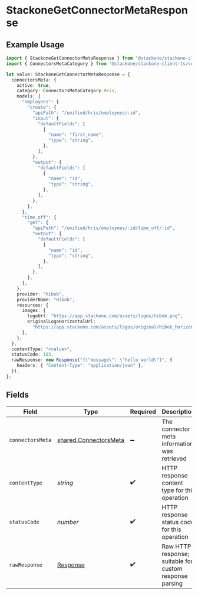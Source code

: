 # StackoneGetConnectorMetaResponse

## Example Usage

```typescript
import { StackoneGetConnectorMetaResponse } from "@stackone/stackone-client-ts/sdk/models/operations";
import { ConnectorsMetaCategory } from "@stackone/stackone-client-ts/sdk/models/shared";

let value: StackoneGetConnectorMetaResponse = {
  connectorsMeta: {
    active: true,
    category: ConnectorsMetaCategory.Hris,
    models: {
      "employees": {
        "create": {
          "apiPath": "/unified/hris/employees/:id",
          "input": {
            "defaultFields": [
              {
                "name": "first_name",
                "type": "string",
              },
            ],
          },
          "output": {
            "defaultFields": [
              {
                "name": "id",
                "type": "string",
              },
            ],
          },
        },
      },
      "time_off": {
        "get": {
          "apiPath": "/unified/hris/employees/:id/time_off/:id",
          "output": {
            "defaultFields": [
              {
                "name": "id",
                "type": "string",
              },
            ],
          },
        },
      },
    },
    provider: "hibob",
    providerName: "Hibob",
    resources: {
      images: {
        logoUrl: "https://app.stackone.com/assets/logos/hibob.png",
        originalLogoHorizontalUrl:
          "https://app.stackone.com/assets/logos/original/hibob_horizontal.png",
      },
    },
  },
  contentType: "<value>",
  statusCode: 103,
  rawResponse: new Response("{\"message\": \"hello world\"}", {
    headers: { "Content-Type": "application/json" },
  }),
};
```

## Fields

| Field                                                                 | Type                                                                  | Required                                                              | Description                                                           |
| --------------------------------------------------------------------- | --------------------------------------------------------------------- | --------------------------------------------------------------------- | --------------------------------------------------------------------- |
| `connectorsMeta`                                                      | [shared.ConnectorsMeta](../../../sdk/models/shared/connectorsmeta.md) | :heavy_minus_sign:                                                    | The connector meta information was retrieved                          |
| `contentType`                                                         | *string*                                                              | :heavy_check_mark:                                                    | HTTP response content type for this operation                         |
| `statusCode`                                                          | *number*                                                              | :heavy_check_mark:                                                    | HTTP response status code for this operation                          |
| `rawResponse`                                                         | [Response](https://developer.mozilla.org/en-US/docs/Web/API/Response) | :heavy_check_mark:                                                    | Raw HTTP response; suitable for custom response parsing               |